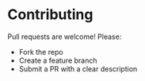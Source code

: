 # Contributing
Pull requests are welcome! Please:
- Fork the repo
- Create a feature branch
- Submit a PR with a clear description
